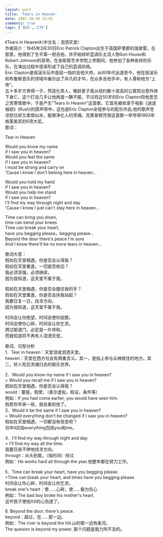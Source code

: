 ```yaml
---
layout: post
title: 'Tears in Heaven'
date: 2007-10-30 13:01
comments: true
tags: ['音乐','工作']
---
```


《Tears in Heaven》（中文名：泪洒天堂）  
作者简介：1945年3月30日Eric Patrick
Clapton出生于英国萨里郡的瑞普雷，在那里，他得到了生平第一把吉他，并开始倾听蓝调乐主流人物Son House和Robert
Johnson的音带。在金斯敦艺术学院上学期间，他参加了各种各样的乐队，在演出过程中逐渐形成了自己的蓝调风格。  
Eric
Clapton是摇滚乐坛中首屈一指的吉他大师，从60年代出道至今，他在摇滚乐和布鲁斯音乐的领域中展示出了非凡的才华，在众多吉他手中，有人尊称他为“上帝”。  
五十多岁方育得一子，然造化弄人，稚龄爱子竟从纽约数十层高的公寓阳台意外摔下身亡，这个打击几乎让他再度一蹶不振，不过将近50岁的Eric
Clapton将他思念之苦寄情歌中，于是产生"Tears In Heaven"这首歌，它首先被收录于电影《迷途枷锁》(Rush)的原声带中，这也是Eric
Clapton全程参与的配乐作品,他的歌声苍凉悲壮却又柔情似水，能够净化人的灵魂。克莱普顿凭借这首歌一举夺得1993年格莱美奖的6项大奖。  
歌词：  
  
Tear in Heaven  
  
Would you know my name  
if I saw you in heaven?  
Would you feel the same  
if I saw you in heaven?  
I must be strong and carry on  
'Cause I know I don't belong here in heaven...  
  
Would you hold my hand  
if I saw you in heaven?  
Would you help me stand  
if I saw you in heaven?  
I'll find my way through night and day  
'Cause I know I just can't stay here in heaven...  
  
Time can bring you down,  
time can bend your knees  
Time can break your heart,  
have you begging please，begging please...  
Beyond the door there's peace I'm sure  
And I know there'll be no more tears in heaven...  
  
歌词大意：  
假如在天堂相遇，你是否会认得我？  
假如在天堂重逢，一切是否依旧？  
我必须坚强，必须继续，  
因为我知道，这天堂不属于我。  
  
假如在天堂相遇，你是否会握住我的手？  
假如在天堂重逢，你是否会扶我站起？  
我要日复一日，找寻方向，  
因为我知道，这天堂不属于我。  
  
时间会让你绝望，时间会使你屈膝。  
时间会使你心碎，时间会让你乞求。  
跨过那道门，必定是一片祥和，  
而我知道将不再有人泪洒天堂。  
  
歌词、句型分析  
1．Tear in heaven：天堂泪或泪洒天堂。  
heaven：天堂在西方社会有两重含义。其一，是指上帝与众神居住的地方。其二，好人死后灵魂归去的极乐世界。  
  
2．Would you know my name if I saw you in heaven?  
= Would you recall me if I saw you in heaven?  
假如在天堂相遇，你是否会认得我？  
would：要是，假使，（表示虚拟，假设，条件等）  
例如：If you had come earlier, you would have seen him.  
假若你早来一些，就会看到他了。  
3．Would it be the same if I saw you in heaven?  
= Would everything don’t be changed if I saw you in heaven?  
假如在天堂相遇，一切都没有改变吧？  
句中it应指everything包括you和me。  
  
4．I'll find my way through night and day.  
= I'll find my way all the time.  
我要日夜不停地找寻方向。  
through：从头到尾，（指时间）经过  
例如：He works hard all through the year.他整年都在努力工作。  
  
5．Time can break your heart, have you begging please.  
=Time can break your heart, and times have you begging please.  
时间会让你心碎，时间会让你乞求。  
break one's heart：使……心碎，使……极为伤心  
例如：The bad boy broke his mother's heart.  
这坏孩子使他XX的心伤透了。  
  
6. Beyond the door, there's peace.  
beyond：超过，在……那一边。  
例如：The river is beyond the hill.山的那一边有条河。  
The quesion is beyond my power. 那个问题是我力所不及的。  

